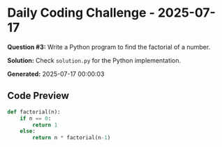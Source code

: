 # Daily Coding Challenge - 2025-07-17

**Question #3:** Write a Python program to find the factorial of a number.

**Solution:** Check `solution.py` for the Python implementation.

**Generated:** 2025-07-17 00:00:03

## Code Preview
```python
def factorial(n):
    if n == 0:
        return 1
    else:
        return n * factorial(n-1)
```
